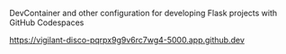 DevContainer and other configuration for developing Flask projects
with GitHub Codespaces


https://vigilant-disco-pqrpx9g9v6rc7wg4-5000.app.github.dev
